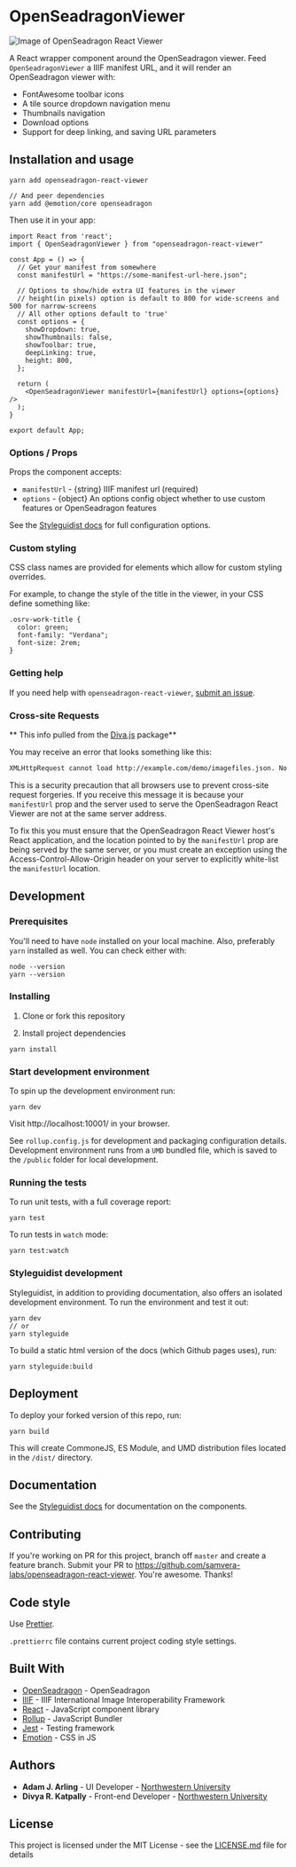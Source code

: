 # OpenSeadragonViewer

![Image of OpenSeadragon React Viewer](https://i.imgur.com/6PbYcbE.jpg)

A React wrapper component around the OpenSeadragon viewer. Feed `OpenSeadragonViewer` a IIIF manifest URL, and it will render an OpenSeadragon viewer with:

- FontAwesome toolbar icons
- A tile source dropdown navigation menu
- Thumbnails navigation
- Download options
- Support for deep linking, and saving URL parameters

## Installation and usage

```
yarn add openseadragon-react-viewer

// And peer dependencies
yarn add @emotion/core openseadragon
```

Then use it in your app:

```
import React from 'react';
import { OpenSeadragonViewer } from "openseadragon-react-viewer"

const App = () => {
  // Get your manifest from somewhere
  const manifestUrl = "https://some-manifest-url-here.json";

  // Options to show/hide extra UI features in the viewer
  // height(in pixels) option is default to 800 for wide-screens and 500 for narrow-screens
  // All other options default to 'true'
  const options = {
    showDropdown: true,
    showThumbnails: false,
    showToolbar: true,
    deepLinking: true,
    height: 800,
  };

  return (
    <OpenSeadragonViewer manifestUrl={manifestUrl} options={options} />
  );
}

export default App;
```

### Options / Props

Props the component accepts:

- `manifestUrl` - {string} IIIF manifest url (required)
- `options` - {object} An options config object whether to use custom features or OpenSeadragon features

See the [Styleguidist docs](https://samvera-labs.github.io/openseadragon-react-viewer/) for full configuration options.

### Custom styling

CSS class names are provided for elements which allow for custom styling overrides.

For example, to change the style of the title in the viewer, in your CSS define something like:

```
.osrv-work-title {
  color: green;
  font-family: "Verdana";
  font-size: 2rem;
}
```

### Getting help

If you need help with `openseadragon-react-viewer`, [submit an issue](https://github.com/samvera-labs/openseadragon-react-viewer/issues).

### Cross-site Requests

** This info pulled from the [Diva.js](https://github.com/ddmal/diva.js) package**

You may receive an error that looks something like this:

```bash
XMLHttpRequest cannot load http://example.com/demo/imagefiles.json. No 'Access-Control-Allow-Origin' header is present on the requested resource. Origin 'http://localhost:8000' is therefore not allowed access.
```

This is a security precaution that all browsers use to prevent cross-site request forgeries. If you receive this message it is because your `manifestUrl` prop and the server used to serve the OpenSeadragon React Viewer are not at the same server address.

To fix this you must ensure that the OpenSeadragon React Viewer host's React application, and the location pointed to by the `manifestUrl` prop are being served by the same server, or you must create an exception using the Access-Control-Allow-Origin header on your server to explicitly white-list the `manifestUrl` location.

## Development

### Prerequisites

You'll need to have `node` installed on your local machine. Also, preferably `yarn` installed as well. You can check either with:

```
node --version
yarn --version
```

### Installing

1. Clone or fork this repository

2. Install project dependencies

```
yarn install
```

### Start development environment

To spin up the development environment run:

```
yarn dev
```

Visit http://localhost:10001/ in your browser.

See `rollup.config.js` for development and packaging configuration details. Development environment runs from a `UMD` bundled file, which is saved to the `/public` folder for local development.

### Running the tests

To run unit tests, with a full coverage report:

```
yarn test
```

To run tests in `watch` mode:

```
yarn test:watch
```

### Styleguidist development

Styleguidist, in addition to providing documentation, also offers an isolated development environment. To run the environment and test it out:

```
yarn dev
// or
yarn styleguide
```

To build a static html version of the docs (which Github pages uses), run:

```
yarn styleguide:build
```

## Deployment

To deploy your forked version of this repo, run:

```
yarn build
```

This will create CommoneJS, ES Module, and UMD distribution files located in the `/dist/` directory.

## Documentation

See the [Styleguidist docs](https://samvera-labs.github.io/openseadragon-react-viewer/) for documentation on the components.

## Contributing

If you're working on PR for this project, branch off `master` and create a feature branch. Submit your PR to https://github.com/samvera-labs/openseadragon-react-viewer. You're awesome. Thanks!

## Code style

Use [Prettier](https://prettier.io/).

`.prettierrc` file contains current project coding style settings.

## Built With

- [OpenSeadragon](https://openseadragon.github.io/) - OpenSeadragon
- [IIIF](https://iiif.io/) - IIIF International Image Interoperability Framework
- [React](https://reactjs.org/) - JavaScript component library
- [Rollup](https://rollupjs.org/) - JavaScript Bundler
- [Jest](https://jestjs.io/) - Testing framework
- [Emotion](https://emotion.sh/) - CSS in JS

## Authors

- **Adam J. Arling** - UI Developer - [Northwestern University](https://github.com/adamjarling)
- **Divya R. Katpally** - Front-end Developer - [Northwestern University](https://github.com/katdivyareddy10)

## License

This project is licensed under the MIT License - see the [LICENSE.md](LICENSE.md) file for details
